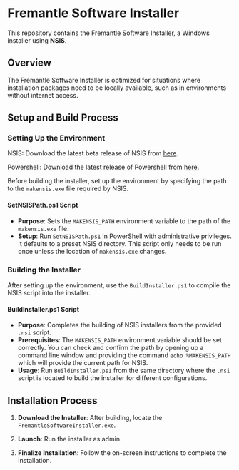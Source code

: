 # Fremantle Software Installer

This repository contains the Fremantle Software Installer, a Windows installer using **NSIS**. 

## Overview

The Fremantle Software Installer is optimized for situations where installation packages need to be locally available, such as in environments without internet access.


## Setup and Build Process

### Setting Up the Environment


NSIS: Download the latest beta release of NSIS from [here](https://sourceforge.net/projects/nsis/).

Powershell: Download the latest release of Powershell from [here](https://learn.microsoft.com/en-us/powershell/scripting/install/installing-powershell?view=powershell-7.4).

Before building the installer, set up the environment by specifying the path to the `makensis.exe` file required by NSIS.

#### SetNSISPath.ps1 Script

- **Purpose**: Sets the `MAKENSIS_PATH` environment variable to the path of the `makensis.exe` file.
- **Setup**: Run `SetNSISPath.ps1` in PowerShell with administrative privileges. It defaults to a preset NSIS directory. This script only needs to be run once unless the location of `makensis.exe` changes.

### Building the Installer

After setting up the environment, use the `BuildInstaller.ps1` to compile the NSIS script into the installer.

#### BuildInstaller.ps1 Script

- **Purpose**: Completes the building of NSIS installers from the provided `.nsi` script.
- **Prerequisites**: The `MAKENSIS_PATH` environment variable should be set correctly. You can check and confirm the path by opening up a command line window and providing the command `echo %MAKENSIS_PATH` which will provide the current path for NSIS.  
- **Usage**: Run `BuildInstaller.ps1` from the same directory where the `.nsi` script is located to build the installer for different configurations.



## Installation Process

1. **Download the Installer**: After building, locate the `FremantleSoftwareInstaller.exe`.

2. **Launch**: Run the installer as admin.

3. **Finalize Installation**: Follow the on-screen instructions to complete the installation.


